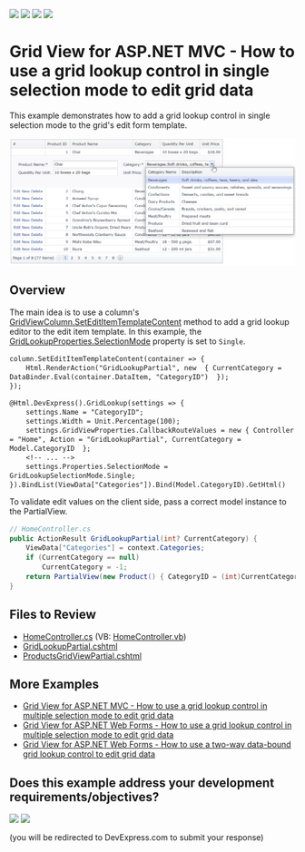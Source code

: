 <!-- default badges list -->
![](https://img.shields.io/endpoint?url=https://codecentral.devexpress.com/api/v1/VersionRange/128550902/15.1.9%2B)
[![](https://img.shields.io/badge/Open_in_DevExpress_Support_Center-FF7200?style=flat-square&logo=DevExpress&logoColor=white)](https://supportcenter.devexpress.com/ticket/details/T328413)
[![](https://img.shields.io/badge/📖_How_to_use_DevExpress_Examples-e9f6fc?style=flat-square)](https://docs.devexpress.com/GeneralInformation/403183)
[![](https://img.shields.io/badge/💬_Leave_Feedback-feecdd?style=flat-square)](#does-this-example-address-your-development-requirementsobjectives)
<!-- default badges end -->
# Grid View for ASP.NET MVC - How to use a grid lookup control in single selection mode to edit grid data

This example demonstrates how to add a grid lookup control in single selection mode to the grid's edit form template.

![Grid Lookup in single selection mode](singleSelectionMode.png)

## Overview

The main idea is to use a column's [GridViewColumn.SetEditItemTemplateContent](https://docs.devexpress.com/AspNetMvc/DevExpress.Web.Mvc.MVCxGridViewColumn.SetEditItemTemplateContent.overloads) method to add a grid lookup editor to the edit item template. In this example, the [GridLookupProperties.SelectionMode](https://docs.devexpress.com/AspNet/DevExpress.Web.GridLookupProperties.SelectionMode) property is set to `Single`.

```cshtml
column.SetEditItemTemplateContent(container => {         
    Html.RenderAction("GridLookupPartial", new  { CurrentCategory = DataBinder.Eval(container.DataItem, "CategoryID")  });         
});
```

```cshtml
@Html.DevExpress().GridLookup(settings => {
    settings.Name = "CategoryID";
    settings.Width = Unit.Percentage(100);
    settings.GridViewProperties.CallbackRouteValues = new { Controller = "Home", Action = "GridLookupPartial", CurrentCategory = Model.CategoryID  };
    <!-- ... -->
    settings.Properties.SelectionMode = GridLookupSelectionMode.Single;
}).BindList(ViewData["Categories"]).Bind(Model.CategoryID).GetHtml()
```

To validate edit values on the client side, pass a correct model instance to the PartialView.

```cs
// HomeController.cs
public ActionResult GridLookupPartial(int? CurrentCategory) {
    ViewData["Categories"] = context.Categories;
    if (CurrentCategory == null)
        CurrentCategory = -1;
    return PartialView(new Product() { CategoryID = (int)CurrentCategory });
}
```

## Files to Review

* [HomeController.cs](./CS/E2979MVC/Controllers/HomeController.cs) (VB: [HomeController.vb](./VB/E2979MVC/Controllers/HomeController.vb))
* [GridLookupPartial.cshtml](./CS/E2979MVC/Views/Home/GridLookupPartial.cshtml)
* [ProductsGridViewPartial.cshtml](./CS/E2979MVC/Views/Home/ProductsGridViewPartial.cshtml)

## More Examples

* [Grid View for ASP.NET MVC - How to use a grid lookup control in multiple selection mode to edit grid data](https://github.com/DevExpress-Examples/gridview-how-to-use-gridlookup-in-editform-in-multiple-selection-mode-t328613)
* [Grid View for ASP.NET Web Forms - How to use a grid lookup control in multiple selection mode to edit grid data](https://github.com/DevExpress-Examples/asp-net-web-forms-grid-use-grid-lookup-in-multiple-selection-mode-to-edit-data)
* [Grid View for ASP.NET Web Forms - How to use a two-way data-bound grid lookup control to edit grid data](https://github.com/DevExpress-Examples/how-to-use-two-way-data-bound-aspxgridlookup-in-edit-form-of-aspxgridview-to-edit-data-e2979)
<!-- feedback -->
## Does this example address your development requirements/objectives?

[<img src="https://www.devexpress.com/support/examples/i/yes-button.svg"/>](https://www.devexpress.com/support/examples/survey.xml?utm_source=github&utm_campaign=asp-net-mvc-grid-use-grid-lookup-in-single-selection-mode-to-edit-data&~~~was_helpful=yes) [<img src="https://www.devexpress.com/support/examples/i/no-button.svg"/>](https://www.devexpress.com/support/examples/survey.xml?utm_source=github&utm_campaign=asp-net-mvc-grid-use-grid-lookup-in-single-selection-mode-to-edit-data&~~~was_helpful=no)

(you will be redirected to DevExpress.com to submit your response)
<!-- feedback end -->
